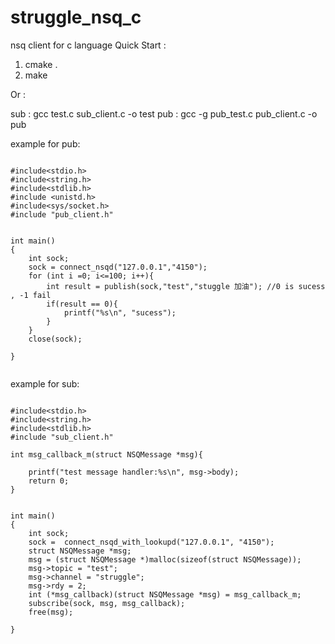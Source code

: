 # struggle_nsq_c
nsq client for c language
Quick Start :

1. cmake .
2. make 

Or :

sub : gcc test.c sub_client.c -o test
pub : gcc -g  pub_test.c pub_client.c -o pub



example for pub:

```

#include<stdio.h>
#include<string.h>
#include<stdlib.h>
#include <unistd.h>
#include<sys/socket.h>
#include "pub_client.h"


int main()
{
    int sock;
    sock = connect_nsqd("127.0.0.1","4150");
    for (int i =0; i<=100; i++){
        int result = publish(sock,"test","stuggle 加油"); //0 is sucess , -1 fail
        if(result == 0){
            printf("%s\n", "sucess");
        }
    }
	close(sock);

}


```


example for sub: 
```

#include<stdio.h>
#include<string.h>
#include<stdlib.h>
#include "sub_client.h"

int msg_callback_m(struct NSQMessage *msg){

    printf("test message handler:%s\n", msg->body);
    return 0;
}


int main()
{
    int sock;
    sock =  connect_nsqd_with_lookupd("127.0.0.1", "4150");
    struct NSQMessage *msg;
    msg = (struct NSQMessage *)malloc(sizeof(struct NSQMessage));
    msg->topic = "test";
    msg->channel = "struggle";
    msg->rdy = 2;
    int (*msg_callback)(struct NSQMessage *msg) = msg_callback_m;
    subscribe(sock, msg, msg_callback);
    free(msg);

}


```
